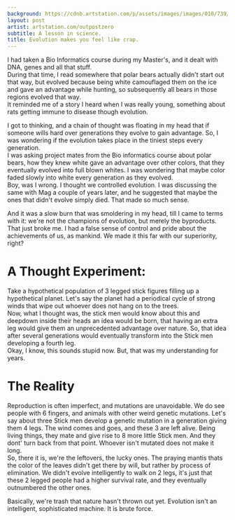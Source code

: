 ```yaml
---
background: https://cdnb.artstation.com/p/assets/images/images/010/739/111/large/outpost-zero-outpostzero-titanskullsunset.jpg
layout: post
artist: artstation.com/outpostzero
subtitle: A lesson in science.
title: Evolution makes you feel like crap.
---
```


I had taken a Bio Informatics course during my Master's, and it dealt with DNA, genes and all that stuff.
<br/>During that time, I read somewhere that polar bears actually didn't start out that way, but evolved because being white camouflaged them on the ice and gave an advantage while hunting, so subsequently all bears in those regions evolved that way. 
<br/>
It reminded me of a story I heard when I was really young, something about rats getting immune to disease though evolution. 

I got to thinking, and a chain of thought was floating in my head that if someone wills hard over generations they evolve to gain advantage. So, I was wondering if the evolution takes place in the tiniest steps every generation.
<br/>
I was asking project mates from the Bio informatics course about polar bears, how they knew white gave an advantage over other colors, that they eventually evolved into full blown whites. I was wondering that maybe color faded slowly into white every generation as they evolved.
<br/>
Boy, was I wrong. I thought we controlled evolution.
I was discussing the same with Mag a couple of years later, and he suggested that maybe the ones that didn't evolve simply died. That made so much sense. 

And it was a slow burn that was smoldering in my head, till I came to terms with it: we're not the champions of evolution, but merely the byproducts. That just broke me. I had a false sense of control and pride about the achievements of us, as mankind. We made it this far with our superiority, right?

# A Thought Experiment:
Take a hypothetical population of 3 legged stick figures filling up a hypothetical planet. Let's say the planet had a periodical cycle of strong winds that wipe out whoever does not hang on to the trees.
<br/>
Now, what I thought was, the stick men would know about this and deepdown inside their heads an idea would be born, that having an extra leg would give them an unprecedented advantage over nature. So, that idea after several generations would eventually transform into the Stick men developing a fourth leg.
<br/>
Okay, I know, this sounds stupid now. But, that was my understanding for years.

# The Reality
Reproduction is often imperfect, and mutations are unavoidable. We do see people with 6 fingers, and animals with other weird genetic mutations.
Let's say about three Stick men develop a genetic mutation in a generation giving them 4 legs. The wind comes and goes, and these 3 are left alive. Being living things, they mate and give rise to 8 more little Stick men. And they dont' turn back from that point. Whoever isn't mutated does not make it long.
<br/>
So, there it is, we're the leftovers, the lucky ones. The praying mantis thats the color of the leaves didn't get there by will, but rather by process of elimination. We didn't evolve intelligently to walk on 2 legs, it's just that these 2 legged people had a higher survival rate, and they eventually outnumbered the other ones.

Basically, we're trash that nature hasn't thrown out yet. 
Evolution isn't an intelligent, sophisticated machine. It is brute force.